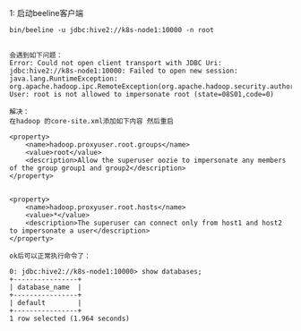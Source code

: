 1: 启动beeline客户端
    
    bin/beeline -u jdbc:hive2://k8s-node1:10000 -n root
    

    会遇到如下问题：
    Error: Could not open client transport with JDBC Uri: jdbc:hive2://k8s-node1:10000: Failed to open new session: java.lang.RuntimeException: org.apache.hadoop.ipc.RemoteException(org.apache.hadoop.security.authorize.AuthorizationException): User: root is not allowed to impersonate root (state=08S01,code=0)

    解决：
    在hadoop 的core-site.xml添加如下内容 然后重启

    <property>
        <name>hadoop.proxyuser.root.groups</name>
        <value>root</value>
        <description>Allow the superuser oozie to impersonate any members of the group group1 and group2</description>
    </property>
    
    
    <property>
        <name>hadoop.proxyuser.root.hosts</name>
        <value>*</value>
        <description>The superuser can connect only from host1 and host2 to impersonate a user</description>
    </property>
    
    ok后可以正常执行命令了：
    
    0: jdbc:hive2://k8s-node1:10000> show databases;
    +----------------+
    | database_name  |
    +----------------+
    | default        |
    +----------------+
    1 row selected (1.964 seconds)
    
